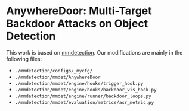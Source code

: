 # AnywhereDoor: Multi-Target Backdoor Attacks on Object Detection

This work is based on [mmdetection](https://github.com/open-mmlab/mmdetection). Our modifications are mainly in the following files:
- `./mmdetection/configs/_mycfg/`
- `./mmdetection/mmdet/AnywhereDoor`
- `./mmdetection/mmdet/engine/hooks/trigger_hook.py`
- `./mmdetection/mmdet/engine/hooks/backdoor_vis_hook.py`
- `./mmdetection/mmdet/engine/runner/backdoor_loops.py`
- `./mmdetection/mmdet/evaluation/metrics/asr_metric.py`